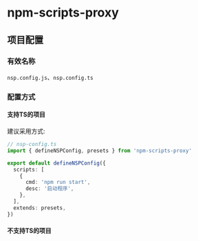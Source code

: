 # npm-scripts-proxy

## 项目配置

### 有效名称

`nsp.config.js`、`nsp.config.ts`

### 配置方式

#### 支持TS的项目

建议采用方式:

```ts
// nsp-config.ts
import { defineNSPConfig, presets } from 'npm-scripts-proxy'

export default defineNSPConfig({
  scripts: [
    {
      cmd: 'npm run start',
      desc: '启动程序',
    },
  ],
  extends: presets,
})

```

#### 不支持TS的项目

```js


```
